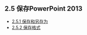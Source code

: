 ## 2.5  保存PowerPoint 2013

- [2.5.1  保存和另存为](/assets/./chapter2-5-1.md)
- [2.5.2  保存格式](/assets/./chapter2-5-2.md)

